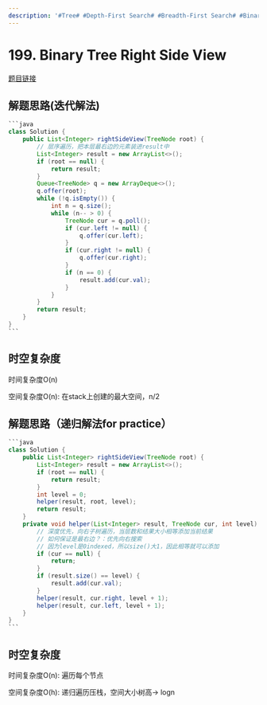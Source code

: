 ```yaml
---
description: '#Tree# #Depth-First Search# #Breadth-First Search# #Binary Tree#'
---
```


# 199. Binary Tree Right Side View

[题目链接](https://leetcode.com/problems/binary-tree-right-side-view/description/)

## 解题思路(迭代解法)

````java
```java
class Solution {
    public List<Integer> rightSideView(TreeNode root) {
        // 层序遍历，把本层最右边的元素装进result中
        List<Integer> result = new ArrayList<>();
        if (root == null) {
            return result;
        }
        Queue<TreeNode> q = new ArrayDeque<>();
        q.offer(root);
        while (!q.isEmpty()) {
            int n = q.size();
            while (n-- > 0) {
                TreeNode cur = q.poll();
                if (cur.left != null) {
                    q.offer(cur.left);
                }
                if (cur.right != null) {
                    q.offer(cur.right);
                }
                if (n == 0) {
                    result.add(cur.val);
                }
            }
        }
        return result;
    }
}
```
````

## 时空复杂度

时间复杂度O(n)

空间复杂度O(n): 在stack上创建的最大空间，n/2

## 解题思路（递归解法for practice）

````java
```java
class Solution {
    public List<Integer> rightSideView(TreeNode root) {
        List<Integer> result = new ArrayList<>();
        if (root == null) {
            return result;
        }
        int level = 0;
        helper(result, root, level);
        return result;
    }
    private void helper(List<Integer> result, TreeNode cur, int level) {
        // 深度优先，向右子树遍历，当层数和结果大小相等添加当前结果
        // 如何保证是最右边？：优先向右搜索
        // 因为level是0indexed，所以size()大1，因此相等就可以添加
        if (cur == null) {
            return;
        }
        if (result.size() == level) {
            result.add(cur.val);
        }
        helper(result, cur.right, level + 1);
        helper(result, cur.left, level + 1);
    }
}
```
````

## 时空复杂度

时间复杂度O(n): 遍历每个节点

空间复杂度O(h): 递归遍历压栈，空间大小树高-> logn
